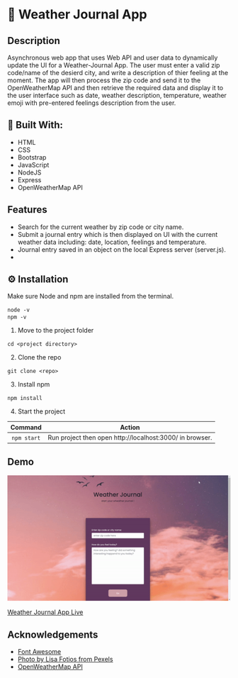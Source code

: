 # 📝 Weather Journal App

## Description

Asynchronous web app that uses Web API and user data to dynamically
update the UI for a Weather-Journal App. 
The user must enter a valid zip code/name of the desierd city, and write a description of thier feeling at the moment. The app will then process the zip code and send it to the OpenWeatherMap API and then retrieve the required data and display it to the user interface such as date, weather description, temperature, weather emoji with pre-entered feelings description from the user.


## 🧰 Built With:

- HTML
- CSS
- Bootstrap
- JavaScript
- NodeJS
- Express
- OpenWeatherMap API


## Features
- Search for the current weather by zip code or city name.
- Submit a journal entry which is then displayed on UI with the current weather data including: date, location, feelings and temperature.
- Journal entry saved in an object on the local Express server (server.js).
- 

## ⚙ Installation

Make sure Node and npm are installed from the terminal.

```
node -v
npm -v
```

1. Move to the project folder

```
cd <project directory>
```

2. Clone the repo

```
git clone <repo>
```

3. Install npm

```
npm install
```

4. Start the project

|       Command        |                           Action                           |
| :------------------: | :--------------------------------------------------------: |
|     `npm start`      |  Run project then open http://localhost:3000/ in browser.  |


## Demo

![](https://github.com/Munira-t/weather-journal-app/blob/main/demo%20(2).gif)

[Weather Journal App Live ](https://weather-journal-app-m.herokuapp.com/)


## Acknowledgements

- [Font Awesome](https://fontawesome.com)
- [Photo by Lisa Fotios from Pexels](https://www.pexels.com/photo/silhouette-of-trees-during-golden-hour-1921336/)
- [OpenWeatherMap API](https://openweathermap.org/api)
